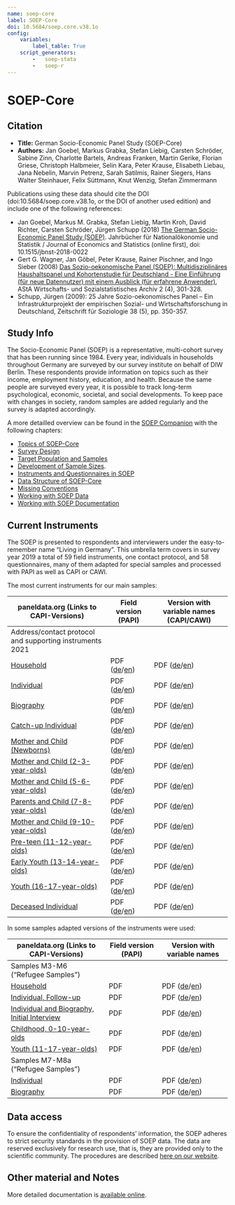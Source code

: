 ```yaml
---
name: soep-core
label: SOEP-Core
doi: 10.5684/soep.core.v38.1o
config:
    variables:
        label_table: True
    script_generators:
        -   soep-stata
        -   soep-r
---
```


# SOEP-Core

## Citation

* **Title:** German Socio-Economic Panel Study (SOEP-Core)
* **Authors:** Jan Goebel, Markus Grabka, Stefan Liebig, Carsten Schröder, Sabine Zinn, Charlotte Bartels, Andreas Franken, Martin Gerike, Florian Griese, Christoph Halbmeier, Selin Kara, Peter Krause, Elisabeth Liebau, Jana Nebelin, Marvin Petrenz, Sarah Satilmis, Rainer Siegers, Hans Walter Steinhauer, Felix Süttmann, Knut Wenzig, Stefan Zimmermann 

Publications using these data should cite the DOI (doi:10.5684/soep.core.v38.1o, or the DOI of another used edition) and include one of the following references:

* Jan Goebel, Markus M. Grabka, Stefan Liebig, Martin Kroh, David Richter, Carsten Schröder, Jürgen Schupp (2018) [The German Socio-Economic Panel Study (SOEP)](https://doi.org/10.1515/jbnst-2018-0022). Jahrbücher für Nationalökonomie und Statistik / Journal of Economics and Statistics (online first), doi: 10.1515/jbnst-2018-0022
* Gert G. Wagner, Jan Göbel, Peter Krause, Rainer Pischner, and Ingo Sieber (2008) [Das Sozio-oekonomische Panel (SOEP): Multidisziplinäres Haushaltspanel und Kohortenstudie für Deutschland - Eine Einführung (für neue Datennutzer) mit einem Ausblick (für erfahrene Anwender)](https://doi.org/10.1007/s11943-008-0050-y), AStA Wirtschafts- und Sozialstatistisches Archiv 2 (4), 301-328.
* Schupp, Jürgen (2009): 25 Jahre Sozio-oekonomisches Panel – Ein Infrastrukturprojekt der empirischen Sozial- und Wirtschaftsforschung in Deutschland, Zeitschrift für Soziologie 38 (5), pp. 350-357.

## Study Info

The Socio-Economic Panel (SOEP) is a representative, multi-cohort survey that has been running since 1984. Every year, individuals in households throughout Germany are surveyed by our survey institute on behalf of DIW Berlin. These respondents provide information on topics such as their income, employment history, education, and health. Because the same people are surveyed every year, it is possible to track long-term psychological, economic, societal, and social developments. To keep pace with changes in society, random samples are added regularly and the survey is adapted accordingly.

A more detailled overview can be found in the [SOEP Companion](http://companion.soep.de/) with the following chapters:

* [Topics of SOEP-Core](http://companion.soep.de/Topics%20of%20SOEPcore/index.html)
* [Survey Design](http://companion.soep.de/Survey%20Design/)
* [Target Population and Samples](http://companion.soep.de/Target%20Population%20and%20Samples/)
* [Development of Sample Sizes](http://companion.soep.de/Target%20Population%20and%20Samples/Development%20of%20Sample%20Sizes.html).
* [Instruments and Questionnaires in SOEP](http://companion.soep.de/Survey%20Design/SOEP%20Questionnaires.html)
* [Data Structure of SOEP-Core](http://companion.soep.de/Data%20Structure%20of%20SOEPcore/index.html)
* [Missing Conventions](http://companion.soep.de/Data%20Structure%20of%20SOEPcore/Missing%20Conventions.html)
* [Working with SOEP Data](http://companion.soep.de/Working%20with%20SOEP%20Data/)
* [Working with SOEP Documentation](http://companion.soep.de/Working%20with%20SOEP%20Documentation/)

## Current Instruments

The SOEP is presented to respondents and interviewers under the easy-to-remember name “Living in Germany”. This umbrella term covers in survey year 2019 a total of 59 field instruments, one contact protocol, and 58 questionnaires, many of them adapted for special samples and processed with PAPI as well as CAPI or CAWI.

The most current instruments for our main samples: 

| paneldata.org (Links to CAPI-Versions)                        | Field version (PAPI)                                                                                                                                                                  | Version with variable names (CAPI/CAWI) |
| ------------------------------------------------------------- | ------------------------------------------------------------------------------------------------------------------------------------------------------------------------------------- | ---------------------------------- |
| Address/contact protocol and supporting instruments 2021      |                                                                                                                                                                                       |                                    |
| [Household](inst/soep-core-2021-hh2)                          | PDF ([de](https://www.diw.de/documents/publikationen/73/diw_01.c.866866.de/diw_ssp1194.pdf)/[en](https://www.diw.de/documents/publikationen/73/diw_01.c.866901.de/diw_ssp1206.pdf)) | PDF ([de](https://www.diw.de/documents/publikationen/73/diw_01.c.882383.de/diw_ssp1267.pdf)/[en](https://www.diw.de/documents/publikationen/73/diw_01.c.882642.de/diw_ssp1287.pdf))                                |
| [Individual](inst/soep-core-2021-pe2)                         | PDF ([de](https://www.diw.de/documents/publikationen/73/diw_01.c.866868.de/diw_ssp1195.pdf)/[en](https://www.diw.de/documents/publikationen/73/diw_01.c.866903.de/diw_ssp1207.pdf)) | PDF ([de](https://www.diw.de/documents/publikationen/73/diw_01.c.882549.de/diw_ssp1276.pdf)/[en](https://www.diw.de/documents/publikationen/73/diw_01.c.887212.de/diw_ssp1296.pdf))                                |
| [Biography](inst/soep-core-2021-ll2)                          | PDF ([de](https://www.diw.de/documents/publikationen/73/diw_01.c.866870.de/diw_ssp1196.pdf)/[en](https://www.diw.de/documents/publikationen/73/diw_01.c.866905.de/diw_ssp1208.pdf)) | PDF ([de](https://www.diw.de/documents/publikationen/73/diw_01.c.886479.de/diw_ssp1273.pdf)/[en](https://www.diw.de/documents/publikationen/73/diw_01.c.887188.de/diw_ssp1293.pdf))                                |
| [Catch-up Individual](inst/soep-core-2021-l2)                 | PDF ([de](https://www.diw.de/documents/publikationen/73/diw_01.c.866864.de/diw_ssp1193.pdf)/[en](https://www.diw.de/documents/publikationen/73/diw_01.c.867265.de/diw_ssp1209.pdf)) | PDF ([de](https://www.diw.de/documents/publikationen/73/diw_01.c.882394.de/diw_ssp1272.pdf)/[en](https://www.diw.de/documents/publikationen/73/diw_01.c.887186.de/diw_ssp1292.pdf))                                |
| [Mother and Child (Newborns)](inst/soep-core-2021-e1-2)       | PDF ([de](https://www.diw.de/documents/publikationen/73/diw_01.c.866883.de/diw_ssp1198.pdf)/[en](https://www.diw.de/documents/publikationen/73/diw_01.c.867267.de/diw_ssp1211.pdf)) | PDF ([de](https://www.diw.de/documents/publikationen/73/diw_01.c.882373.de/diw_ssp1262.pdf)/[en](https://www.diw.de/documents/publikationen/73/diw_01.c.882557.de/diw_ssp1282.pdf))                                |
| [Mother and Child (2-3-year-olds)](inst/soep-core-2021-e2-2)  | PDF ([de](https://www.diw.de/documents/publikationen/73/diw_01.c.866885.de/diw_ssp1199.pdf)/[en](https://www.diw.de/documents/publikationen/73/diw_01.c.867269.de/diw_ssp1212.pdf)) | PDF ([de](https://www.diw.de/documents/publikationen/73/diw_01.c.882375.de/diw_ssp1263.pdf)/[en](https://www.diw.de/documents/publikationen/73/diw_01.c.882559.de/diw_ssp1283.pdf))                                |
| [Mother and Child (5-6-year-olds)](inst/soep-core-2021-e3-2)  | PDF ([de](https://www.diw.de/documents/publikationen/73/diw_01.c.866887.de/diw_ssp1200.pdf)/[en](https://www.diw.de/documents/publikationen/73/diw_01.c.867271.de/diw_ssp1213.pdf)) | PDF ([de](https://www.diw.de/documents/publikationen/73/diw_01.c.882377.de/diw_ssp1264.pdf)/[en](https://www.diw.de/documents/publikationen/73/diw_01.c.882630.de/diw_ssp1284.pdf))                                |
| [Parents and Child (7-8-year-olds)](inst/soep-core-2021-e4-2) | PDF ([de](https://www.diw.de/documents/publikationen/73/diw_01.c.866891.de/diw_ssp1201.pdf)/[en](https://www.diw.de/documents/publikationen/73/diw_01.c.867273.de/diw_ssp1214.pdf)) | PDF ([de](https://www.diw.de/documents/publikationen/73/diw_01.c.882379.de/diw_ssp1265.pdf)/[en](https://www.diw.de/documents/publikationen/73/diw_01.c.882632.de/diw_ssp1285.pdf))                                |
| [Mother and Child (9-10-year-olds)](inst/soep-core-2021-e5-2) | PDF ([de](https://www.diw.de/documents/publikationen/73/diw_01.c.866893.de/diw_ssp1202.pdf)/[en](https://www.diw.de/documents/publikationen/73/diw_01.c.867275.de/diw_ssp1215.pdf)) | PDF ([de](https://www.diw.de/documents/publikationen/73/diw_01.c.882381.de/diw_ssp1266.pdf)/[en](https://www.diw.de/documents/publikationen/73/diw_01.c.882634.de/diw_ssp1286.pdf))                                |
| [Pre-teen (11-12-year-olds)](inst/soep-core-2021-s-2)         | PDF ([de](https://www.diw.de/documents/publikationen/73/diw_01.c.866895.de/diw_ssp1203.pdf)/[en](https://www.diw.de/documents/publikationen/73/diw_01.c.867277.de/diw_ssp1216.pdf)) | PDF ([de](https://www.diw.de/documents/publikationen/73/diw_01.c.886489.de/diw_ssp1280.pdf)/[en](https://www.diw.de/documents/publikationen/73/diw_01.c.887220.de/diw_ssp1300.pdf))                                |
| [Early Youth (13-14-year-olds)](inst/soep-core-2021-s2-2)     | PDF ([de](https://www.diw.de/documents/publikationen/73/diw_01.c.866897.de/diw_ssp1204.pdf)/[en](https://www.diw.de/documents/publikationen/73/diw_01.c.869522.de/diw_ssp1246.pdf)) | PDF ([de](https://www.diw.de/documents/publikationen/73/diw_01.c.886487.de/diw_ssp1279.pdf)/[en](https://www.diw.de/documents/publikationen/73/diw_01.c.887218.de/diw_ssp1299.pdf))                                |
| [Youth (16-17-year-olds)](inst/soep-core-2021-ju-2)           | PDF ([de](https://www.diw.de/documents/publikationen/73/diw_01.c.866899.de/diw_ssp1205.pdf)/[en](https://www.diw.de/documents/publikationen/73/diw_01.c.869524.de/diw_ssp1247.pdf)) | PDF ([de](https://www.diw.de/documents/publikationen/73/diw_01.c.882388.de/diw_ssp1269.pdf)/[en](https://www.diw.de/documents/publikationen/73/diw_01.c.882639.de/diw_ssp1289.pdf))                                |
| [Deceased Individual](inst/soep-core-2021-vp2)                | PDF ([de](https://www.diw.de/documents/publikationen/73/diw_01.c.866872.de/diw_ssp1197.pdf)/[en](https://www.diw.de/documents/publikationen/73/diw_01.c.867263.de/diw_ssp1210.pdf)) | PDF ([de](https://www.diw.de/documents/publikationen/73/diw_01.c.882555.de/diw_ssp1281.pdf)/[en](https://www.diw.de/documents/publikationen/73/diw_01.c.882732.de/diw_ssp1301.pdf))                                |

In some samples adapted versions of the instruments were used:

| paneldata.org (Links to CAPI-Versions)                                           | Field version (PAPI)                                                                         | Version with variable names |
| -------------------------------------------------------------------------------- | -------------------------------------------------------------------------------------------- | --------------------------- |
| Samples M3-M6 (“Refugee Samples”)                                                |                                                                                              |                             |
| [Household](inst/soep-core-2021-hh-m3456)                                        | PDF                                                                                          | PDF ([de](https://www.diw.de/documents/publikationen/73/diw_01.c.882385.de/diw_ssp1268.pdf)/[en](https://www.diw.de/documents/publikationen/73/diw_01.c.886491.de/diw_ssp1288.pdf))                         |
| [Individual, Follow-up](inst/soep-core-2021-p-m345-wieder)         | PDF                                                                                           | PDF ([de](https://www.diw.de/documents/publikationen/73/diw_01.c.886485.de/diw_ssp1278.pdf)/[en](https://www.diw.de/documents/publikationen/73/diw_01.c.887216.de/diw_ssp1298.pdf))                         |
| [Individual and Biography, Initial Interview](inst/soep-core-2021-pb-m3456-erst) | PDF                                                                                          | PDF ([de](https://www.diw.de/documents/publikationen/73/diw_01.c.886483.de/diw_ssp1275.pdf)/[en](https://www.diw.de/documents/publikationen/73/diw_01.c.887192.de/diw_ssp1295.pdf))                         |
| [Childhood, 0-10-year-olds](inst/soep-core-2021-ki-m3456)                         | PDF                                                                                          | PDF ([de](https://www.diw.de/documents/publikationen/73/diw_01.c.882392.de/diw_ssp1271.pdf)/[en](https://www.diw.de/documents/publikationen/73/diw_01.c.887184.de/diw_ssp1291.pdf))                         |
| [Youth (11-17-year-olds)](inst/soep-core-2021-ju-m3456)                           | PDF                                                                                          | PDF ([de](https://www.diw.de/documents/publikationen/73/diw_01.c.882390.de/diw_ssp1270.pdf)/[en](https://www.diw.de/documents/publikationen/73/diw_01.c.887182.de/diw_ssp1290.pdf))                         |
| Samples M7-M8a (“Refugee Samples”)                                                |                                                                                              |                             |
| [Individual](inst/soep-core-2021-pe2-m78)                                         | PDF | PDF ([de](https://www.diw.de/documents/publikationen/73/diw_01.c.882551.de/diw_ssp1277.pdf)/[en](https://www.diw.de/documents/publikationen/73/diw_01.c.887214.de/diw_ssp1297.pdf))                         |
| [Biography](inst/soep-core-2021-ll-m78)                                          | PDF  | PDF ([de](https://www.diw.de/documents/publikationen/73/diw_01.c.886481.de/diw_ssp1274.pdf)/[en](https://www.diw.de/documents/publikationen/73/diw_01.c.887190.de/diw_ssp1294.pdf))                         |

## Data access

To ensure the confidentiality of respondents’ information, the SOEP adheres to strict security standards in the provision of SOEP data. The data are reserved exclusively for research use, that is, they are provided only to the scientific community. The procedures are described [here on our website](https://www.diw.de/en/diw_01.c.601584.en/data_access.html).

## Other material and Notes

More detailed documentation is [available online](https://doi.org/10.5684/soep.core.v38o).

